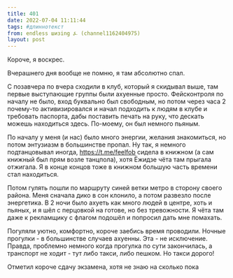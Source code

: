 ```yaml
---
title: 401
date: 2022-07-04 11:11:44
tags: #длиннотекст
from: endless шизing ⍼ (channel1162404975)
layout: post
---
```


Короче, я воскрес. 


Вчерашнего дня вообще не помню, я там абсолютно спал.

С позавчера по вчера сходили в клуб, который я скидывал выше, там первые выступающие группы были ахуенные просто. 
Фейсконтроля по началу не было, вход буквально был свободным, но потом через часа 2 почему-то активизировался и начал подходить к людям в клубе и требовать паспорта, дабы поставить печать на руку, что дескать можешь находиться здесь. По-моему, он был немного пьяным.

По началу у меня (и нас) было много энергии, желания знакомиться, но потом энтузиазм в большинстве пропал. Ну так, я немного подтанцовывал иногда, https://t.me/feelfob сидела в книжном (а сам книжный был прям возле танцпола), хотя Ёжидзе чёта там прыгала отжигала. Я в конце концов тоже в книжном бо‌льшую часть времени стал находиться.

Потом гулять пошли по маршруту синей ветки метро в сторону своего района. Меня сначала дико в сон клонило, а потом развезло после энергетика. В 2 ночи было ахуеть как много людей в центре, хоть и пьяных, и я шёл с перцовкой на готове, но без тревожности. Я чёта там даже к рекламщику с флагом подошёл и попросил дать мне помахать.

Погуляли уютно, комфортно, короче заебись время проводили. Ночные прогулки - в большинстве случаев ахуенны. Эта - не исключение. Правда, проблемно немного когда прогулка по сути закончилась, а транспорт не ходит - тут либо такси, либо пешком. Но такси дорого!

Отметил короче сдачу экзамена, хотя не знаю на сколько пока
